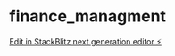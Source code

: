 # finance_managment

[Edit in StackBlitz next generation editor ⚡️](https://stackblitz.com/~/github.com/sainathreddy0324-web/finance_managment)